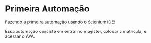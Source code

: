 # Primeira Automação
Fazendo a primeira automação usando o Selenium IDE!

Essa automação consiste em entrar no magister, colocar a matrícula, e acessar o AVA.
